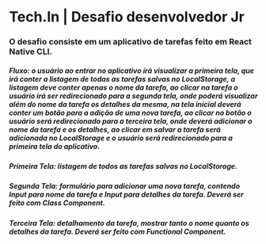 # Tech.In | Desafio desenvolvedor Jr

### O desafio consiste em um aplicativo de tarefas feito em React Native CLI.

##### Fluxo: o usuário ao entrar no aplicativo irá visualizar a primeira tela, que irá conter a listagem de todas as tarefas salvas no LocalStorage, a listagem deve conter apenas o nome da tarefa, ao clicar na tarefa o usuário irá ser redirecionado para a segunda tela, onde poderá visualizar além do nome da tarefa os detalhes da mesma, na tela inicial deverá conter um botão para a adição de uma nova tarefa, ao clicar no botão o usuário será redirecionado para a terceira tela, onde deverá adicionar o nome da tarefa e os detalhes, ao clicar em salvar a tarefa será adicionada no LocalStorage e o usuário será redirecionado para a primeira tela do aplicativo.

##### Primeira Tela: listagem de todos as tarefas salvas no LocalStorage.

##### Segunda Tela: formulário para adicionar uma nova tarefa, contendo Input para nome da tarefa e Input para detalhes da tarefa. Deverá ser feito com Class Component.

##### Terceira Tela: detalhamento da tarefa, mostrar tanto o nome quanto os detalhes da tarefa. Deverá ser feito com Functional Component.
